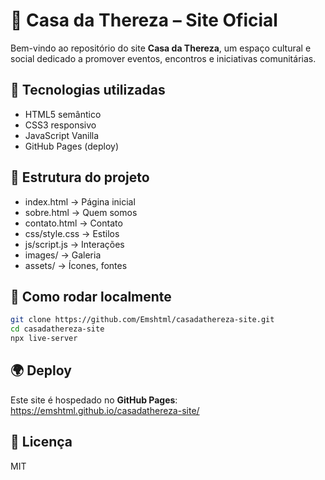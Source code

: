 # 🌸 Casa da Thereza – Site Oficial

Bem-vindo ao repositório do site **Casa da Thereza**, um espaço cultural e social
dedicado a promover eventos, encontros e iniciativas comunitárias.

## 🚀 Tecnologias utilizadas
- HTML5 semântico
- CSS3 responsivo
- JavaScript Vanilla
- GitHub Pages (deploy)

## 📂 Estrutura do projeto
- index.html → Página inicial
- sobre.html → Quem somos
- contato.html → Contato
- css/style.css → Estilos
- js/script.js → Interações
- images/ → Galeria
- assets/ → Ícones, fontes
  

## 🔧 Como rodar localmente
```bash
git clone https://github.com/Emshtml/casadathereza-site.git
cd casadathereza-site
npx live-server
```

## 🌍 Deploy
Este site é hospedado no **GitHub Pages**:  
https://emshtml.github.io/casadathereza-site/

## 📜 Licença
MIT
